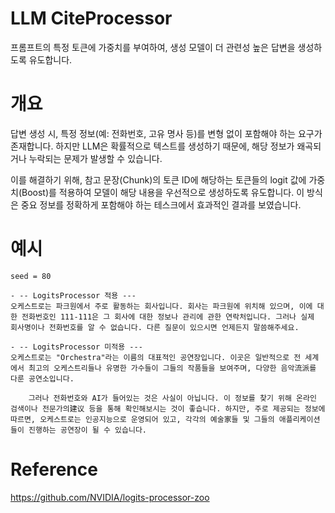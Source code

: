 # LLM CiteProcessor
프롬프트의 특정 토큰에 가중치를 부여하여, 생성 모델이 더 관련성 높은 답변을 생성하도록 유도합니다.

# 개요
답변 생성 시, 특정 정보(예: 전화번호, 고유 명사 등)를 변형 없이 포함해야 하는 요구가 존재합니다.
하지만 LLM은 확률적으로 텍스트를 생성하기 때문에, 해당 정보가 왜곡되거나 누락되는 문제가 발생할 수 있습니다.

이를 해결하기 위해, 참고 문장(Chunk)의 토큰 ID에 해당하는 토큰들의 logit 값에 가중치(Boost)를 적용하여
모델이 해당 내용을 우선적으로 생성하도록 유도합니다.
이 방식은 중요 정보를 정확하게 포함해야 하는 테스크에서 효과적인 결과를 보였습니다.

# 예시
    seed = 80

    - -- LogitsProcessor 적용 ---
    오케스트로는 파크원에서 주로 활동하는 회사입니다. 회사는 파크원에 위치해 있으며, 이에 대한 전화번호인 111-111은 그 회사에 대한 정보나 관리에 관한 연락처입니다. 그러나 실제 회사명이나 전화번호를 알 수 없습니다. 다른 질문이 있으시면 언제든지 말씀해주세요.
    
    - -- LogitsProcessor 미적용 ---
    오케스트로는 "Orchestra"라는 이름의 대표적인 공연장입니다. 이곳은 일반적으로 전 세계에서 최고의 오케스트리들나 유명한 가수들이 그들의 작품들을 보여주며, 다양한 음악流派를 다룬 공연소입니다.
        
        그러나 전화번호와 AI가 들어있는 것은 사실이 아닙니다. 이 정보를 찾기 위해 온라인 검색이나 전문가의建议 등을 통해 확인해보시는 것이 좋습니다. 하지만, 주로 제공되는 정보에 따르면, 오케스트로는 인공지능으로 운영되어 있고, 각각의 예술家들 및 그들의 애플리케이션들이 진행하는 공연장이 될 수 있습니다.

# Reference
https://github.com/NVIDIA/logits-processor-zoo
